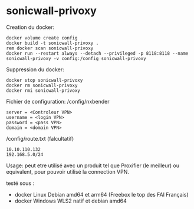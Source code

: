 # sonicwall-privoxy

Creation du docker:
```
docker volume create config
docker build -t sonicwall-privoxy .
rem docker scan sonicwall-privoxy
docker run --restart always --detach --privileged -p 8118:8118 --name sonicwall-privoxy -v config:/config sonicwall-privoxy
```
Suppression du docker:
```
docker stop sonicwall-privoxy
docker rm sonicwall-privoxy
docker rmi sonicwall-privoxy
```

Fichier de configuration:
/config/nxbender
```
server = <Controleur VPN>
username = <login VPN>
password = <pass VPN>
domain = <domain VPN>
```

/config/route.txt (falcultatif)
```
10.10.110.132
192.168.5.0/24
```
Usage:
peut etre utilisé avec un produit tel que Proxifier (le meilleur) ou equivalent, pour pouvoir utilisé la connection VPN.

testé sous :
- docker Linux Debian amd64 et arm64 (Freebox le top des FAI Français)
- docker Windows WLS2 natif et debian amd64 
